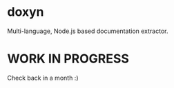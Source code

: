 # doxyn

Multi-language, Node.js based documentation extractor.

# WORK IN PROGRESS
Check back in a month :)
